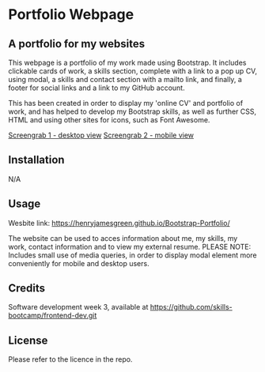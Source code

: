 # Portfolio Webpage

## A portfolio for my websites

This webpage is a portfolio of my work made using Bootstrap. It includes clickable cards of work, a skills section, complete with a link to a pop up CV, using modal, a skills and contact section with a mailto link, and finally, a footer for social links and a link to my GitHub account.

This has been created in order to display my 'online CV' and portfolio of work, and has helped to develop my Bootstrap skills, as well as further CSS, HTML and using other sites for icons, such as Font Awesome.

[Screengrab 1 - desktop view](./css/images/Screenshot%20wide-01-03%20at%2013.53.41.png)
[Screengrab 2 - mobile view](./css/images/Screenshot%20narrow.png)

## Installation

N/A

## Usage

Wesbite link: https://henryjamesgreen.github.io/Bootstrap-Portfolio/

The website can be used to acces information about me, my skills, my work, contact information and to view my external resume. PLEASE NOTE: Includes small use of media queries, in order to display modal element more conveniently for mobile and desktop users.

## Credits

Software development week 3, available at https://github.com/skills-bootcamp/frontend-dev.git

## License

Please refer to the licence in the repo.

